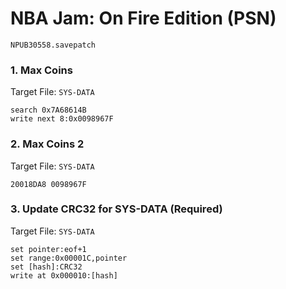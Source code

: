 #  NBA Jam: On Fire Edition (PSN) 

`NPUB30558.savepatch`

### 1. Max Coins

Target File: `SYS-DATA`

```
search 0x7A68614B
write next 8:0x0098967F
```

### 2. Max Coins 2

Target File: `SYS-DATA`

```
20018DA8 0098967F
```

### 3. Update CRC32 for SYS-DATA (Required)

Target File: `SYS-DATA`

```
set pointer:eof+1
set range:0x00001C,pointer
set [hash]:CRC32
write at 0x000010:[hash]
```

